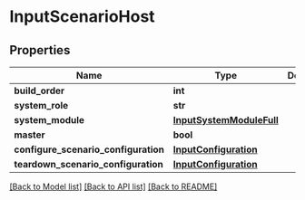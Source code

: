 # InputScenarioHost

## Properties
Name | Type | Description | Notes
------------ | ------------- | ------------- | -------------
**build_order** | **int** |  | [optional] 
**system_role** | **str** |  | 
**system_module** | [**InputSystemModuleFull**](InputSystemModuleFull.md) |  | [optional] 
**master** | **bool** |  | [optional] 
**configure_scenario_configuration** | [**InputConfiguration**](InputConfiguration.md) |  | [optional] 
**teardown_scenario_configuration** | [**InputConfiguration**](InputConfiguration.md) |  | [optional] 

[[Back to Model list]](../README.md#documentation-for-models) [[Back to API list]](../README.md#documentation-for-api-endpoints) [[Back to README]](../README.md)


